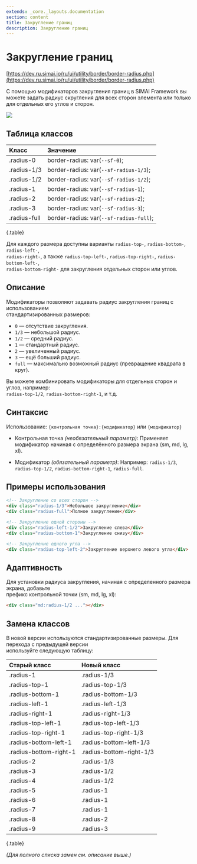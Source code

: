 ```yaml
---
extends: _core._layouts.documentation
section: content
title: Закругление границ
description: Закругление границ
---
```


# Закругление границ

[https://dev.ru.simai.io/ru/ui/utility/border/border-radius.php](https://dev.ru.simai.io/ru/ui/utility/border/border-radius.php)

С помощью модификаторов закругления границ в SIMAI Framework вы можете задать радиус скругления для всех сторон элемента
или только для отдельных его углов и сторон.

![][image30]

## Таблица классов

| Класс        | Значение            |
|:-------------|:----------------------------------------|
| .radius-0    | border-radius: var(`--sf-0`);           |
| .radius-1/3  | border-radius: var(`--sf-radius-1/3`);  |
| .radius-1/2  | border-radius: var(`--sf-radius-1/2`);  |
| .radius-1    | border-radius: var(`--sf-radius-1`);    |
| .radius-2    | border-radius: var(`--sf-radius-2`);    |
| .radius-3    | border-radius: var(`--sf-radius-3`);    |
| .radius-full | border-radius: var(`--sf-radius-full`); |
{.table}

Для каждого размера доступны варианты `radius-top-`, `radius-bottom-`, `radius-left-`,  
`radius-right-`, а также `radius-top-left-`, `radius-top-right-`, `radius-bottom-left-`,  
`radius-bottom-right-` для закругления отдельных сторон или углов.

## Описание

Модификаторы позволяют задавать радиус закругления границ с использованием  
стандартизированных размеров:

- `0` — отсутствие закругления.
- `1/3` — небольшой радиус.
- `1/2` — средний радиус.
- `1` — стандартный радиус.
- `2` — увеличенный радиус.
- `3` — ещё больший радиус.
- `full` — максимально возможный радиус (превращение квадрата в круг).

Вы можете комбинировать модификаторы для отдельных сторон и углов, например:  
`radius-top-1/2`, `radius-bottom-right-1`, и т.д.

## Синтаксис

Использование: `{контрольная точка}:{модификатор}` или `{модификатор}`

- Контрольная точка *(необязательный параметр)*: Применяет модификатор начиная с определённого размера экрана (sm, md,
  lg, xl).

- Модификатор *(обязательный параметр)*: Например: `radius-1/3`, `radius-top-1/2`, `radius-bottom-right-1`,
  `radius-full`.

## Примеры использования

```html
<!-- Закругление со всех сторон -->
<div class="radius-1/3">Небольшое закругление</div>
<div class="radius-full">Полное закругление</div>

<!-- Закругление одной стороны -->
<div class="radius-left-1/2">Закругление слева</div>
<div class="radius-bottom-1">Закругление снизу</div>

<!-- Закругление одного угла -->
<div class="radius-top-left-2">Закругление верхнего левого угла</div>
```

## Адаптивность

Для установки радиуса закругления, начиная с определенного размера экрана, добавьте  
префикс контрольной точки (sm, md, lg, xl):

```html
<div class="md:radius-1/2 ..."></div>
```

## Замена классов

В новой версии используются стандартизированные размеры. Для перехода с предыдущей версии  
используйте следующую таблицу:

| Старый класс           | Новый класс              |
|:-----------------------|:-------------------------|
| .radius-1              | .radius-1/3              |
| .radius-top-1          | .radius-top-1/3          |
| .radius-bottom-1       | .radius-bottom-1/3       |
| .radius-left-1         | .radius-left-1/3         |
| .radius-right-1        | .radius-right-1/3        |
| .radius-top-left-1     | .radius-top-left-1/3     |
| .radius-top-right-1    | .radius-top-right-1/3    |
| .radius-bottom-left-1  | .radius-bottom-left-1/3  |
| .radius-bottom-right-1 | .radius-bottom-right-1/3 |
| .radius-2              | .radius-1/3              |
| .radius-3              | .radius-1/2              |
| .radius-4              | .radius-1/2              |
| .radius-5              | .radius-1                |
| .radius-6              | .radius-1                |
| .radius-7              | .radius-1                |
| .radius-8              | .radius-2                |
| .radius-9              | .radius-3                |
{.table}

*(Для полного списка замен см. описание выше.)*

[image30]: /assets/build/img/b64/bbbccbb8ce1f5530.png
